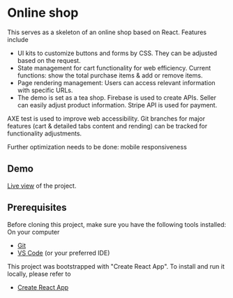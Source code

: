# Online shop 

This serves as a skeleton of an online shop based on React. Features include 

- UI kits to customize buttons and forms by CSS. They can be adjusted based on the request.
- State management for cart functionality for web efficiency. Current functions: show the total purchase items & add or remove items.
- Page rendering management: Users can access relevant information with specific URLs.
- The demo is set as a tea shop. Firebase is used to create APIs. Seller can easily adjust product information. Stripe API is used for payment. 

AXE test is used to improve web accessibility. Git branches for major features (cart & detailed tabs content and rending) can be tracked for functionality adjustments.

Further optimization needs to be done: mobile responsiveness

## Demo

[Live view](https://windmillbrew.netlify.app/) of the project.

## Prerequisites

Before cloning this project, make sure you have the following tools installed:
On your computer

- [Git](https://git-scm.com/downloads)
- [VS Code](https://code.visualstudio.com/download) (or your preferred IDE)

This project was bootstrapped with "Create React App". To install and run it locally, please refer to 
- [Create React App](https://github.com/facebook/create-react-app)


